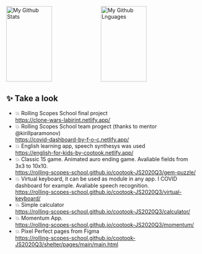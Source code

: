 <img width="49%" height="200px" alt="My Github Stats" src="https://github-readme-stats.vercel.app/api?username=cootook&show_icons=true?count_private=true&theme=dark">
<img width="49%" height="200px" alt="My Github Lnguages" src="https://github-readme-stats.vercel.app/api/top-langs/?username=cootook&layout=compact&langs_count=8&theme=dark">  

## ✨ Take a look
- 💥 Rolling Scopes School final project  
https://clone-wars-labirint.netlify.app/  
- 💥 Rolling Scopes School team progect (thanks to mentor @kirillparamonov)  
https://covid-dashboard-by-f-o-c.netlify.app/  
- 💥 English learning app, speech synthesys was used   
https://english-for-kids-by-cootook.netlify.app/  
- 💥 Classic 15 game. Animated auro ending game. Avaliable fields from 3x3 to 10x10.  
https://rolling-scopes-school.github.io/cootook-JS2020Q3/gem-puzzle/  
- 💥 Virtual keyboard, it can be used as module in any app. I COVID dashboard for example. Avaliable speech recognition.  
https://rolling-scopes-school.github.io/cootook-JS2020Q3/virtual-keyboard/  
- 💥 Simple calculator  
https://rolling-scopes-school.github.io/cootook-JS2020Q3/calculator/  
- 💥 Momentum App.   
https://rolling-scopes-school.github.io/cootook-JS2020Q3/momentum/  
- 💥 Pixel Perfect pages from Figma  
https://rolling-scopes-school.github.io/cootook-JS2020Q3/shelter/pages/main/main.html  



<!--
**cootook/cootook** is a ✨ _special_ ✨ repository because its `README.md` (this file) appears on your GitHub profile.

Here are some ideas to get you started:

- 🔭 I’m currently working on ...
- 🌱 I’m currently learning ...
- 👯 I’m looking to collaborate on ...
- 🤔 I’m looking for help with ...
- 💬 Ask me about ...
- 📫 How to reach me: ...
- 😄 Pronouns: ...
- ⚡ Fun fact: ...
-->
